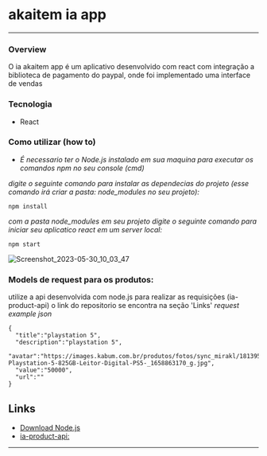 # akaitem ia app
----------------

### Overview
O ia akaitem app é um aplicativo desenvolvido com react com integração a biblioteca de pagamento do paypal, onde foi implementado uma interface de vendas

### Tecnologia
* React

### Como utilizar (how to)
* _É necessario ter o Node.js instalado em sua maquina para executar os comandos npm no seu console (cmd)_ 

_digite o seguinte comando para instalar as dependecias do projeto (esse comando irá criar a pasta: node_modules no seu projeto):_
```
npm install
```
_com a pasta node_modules em seu projeto digite o seguinte comando para iniciar seu aplicatico react em um server local:_
```
npm start
```
![Screenshot_2023-05-30_10_03_47](https://github.com/perseul/akaitem/assets/53841377/80dccc8c-69ba-4400-96b6-0836c9d16596)

### Models de request para os produtos:
utilize a api desenvolvida com node.js para realizar as requisições (ia-product-api) o link do repositorio se encontra na seção 'Links'
_request example json_
```
{
  "title":"playstation 5",
  "description":"playstation 5",
  "avatar":"https://images.kabum.com.br/produtos/fotos/sync_mirakl/181395/Console-Playstation-5-825GB-Leitor-Digital-PS5-_1658863170_g.jpg",
  "value":"50000",
  "url":""
}
```
## Links
* [Download Node.js](https://nodejs.org/en)
* [ia-product-api:](https://github.com/perseul/node-api)
----------------
